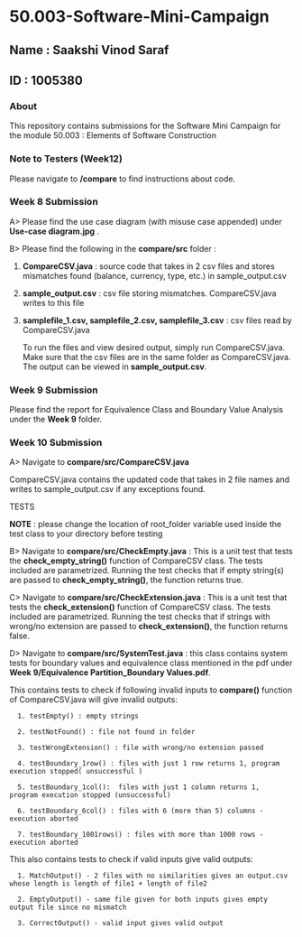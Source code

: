 # 50.003-Software-Mini-Campaign

## Name : Saakshi Vinod Saraf 
## ID   : 1005380

### About
This repository contains submissions for the Software Mini Campaign for the module 50.003 : Elements of Software Construction  

### Note to Testers (Week12)

Please navigate to __/compare__ to find instructions about code.

### Week 8 Submission

A> Please find the use case diagram (with misuse case appended) under __Use-case diagram.jpg__ .

B> Please find the following in the __compare/src__ folder :
1. __CompareCSV.java__ : source code that takes in 2 csv files and stores mismatches found (balance, currency, type, etc.) in sample_output.csv

2. __sample_output.csv__ : csv file storing mismatches. CompareCSV.java writes to this file

3. __samplefile_1.csv, samplefile_2.csv, samplefile_3.csv__ : csv files read by CompareCSV.java

   To run the files and view desired output, simply run CompareCSV.java. Make sure that the csv files are in the same folder as CompareCSV.java.
   The output can be viewed in __sample_output.csv__. 

### Week 9 Submission

Please find the report for Equivalence Class and Boundary Value Analysis under the __Week 9__ folder.


### Week 10 Submission

A> Navigate to __compare/src/CompareCSV.java__ 

CompareCSV.java contains the updated code that takes in 2 file names and writes to sample_output.csv if any exceptions found. 

TESTS 

__NOTE__ : please change the location of root_folder variable used inside the test class to your directory before testing

B> Navigate to __compare/src/CheckEmpty.java__ : This is a unit test that tests the __check_empty_string()__ function of CompareCSV class. The tests included are parametrized. Running the test checks that if empty string(s) are passed to __check_empty_string()__, the function returns true.

C> Navigate to __compare/src/CheckExtension.java__ : This is a unit test that tests the __check_extension()__ function of CompareCSV class. The tests included are parametrized. Running the test checks that if strings with wrong/no extension are passed to __check_extension()__, the function returns false.

D> Navigate to __compare/src/SystemTest.java__ : this class contains system tests for boundary values and equivalence class mentioned in the pdf under __Week 9/Equivalence Partition_Boundary Values.pdf__. 

This contains tests to check if following invalid inputs to __compare()__ function of CompareCSV.java will give invalid outputs:

      1. testEmpty() : empty strings
      
      2. testNotFound() : file not found in folder
      
      3. testWrongExtension() : file with wrong/no extension passed
      
      4. testBoundary_1row() : files with just 1 row returns 1, program execution stopped( unsuccessful ) 
      
      5. testBoundary_1col():  files with just 1 column returns 1,  program execution stopped (unsuccessful)
      
      6. testBoundary_6col() : files with 6 (more than 5) columns - execution aborted
      
      7. testBoundary_1001rows() : files with more than 1000 rows - execution aborted
      
      
This also contains tests to check if valid inputs give valid outputs:

      1. MatchOutput() - 2 files with no similarities gives an output.csv whose length is length of file1 + length of file2
      
      2. EmptyOutput() - same file given for both inputs gives empty output file since no mismatch
      
      3. CorrectOutput() - valid input gives valid output
      


